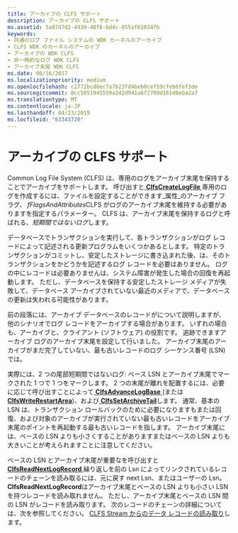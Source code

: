 ```yaml
---
title: アーカイブの CLFS サポート
description: アーカイブの CLFS サポート
ms.assetid: 5a07d7d2-4939-48f8-bd4c-855af61034fb
keywords:
- 共通のログ ファイル システムの WDK カーネルのアーカイブ
- CLFS WDK のカーネルのアーカイブ
- アーカイブの WDK CLFS
- 非一時的なログ WDK CLFS
- アーカイブ末尾 WDK CLFS
ms.date: 06/16/2017
ms.localizationpriority: medium
ms.openlocfilehash: c2772bcd6ec7a7b23fd4beb0cef59cfeb6fef3de
ms.sourcegitcommit: 0cc5051945559a242d941a6f2799d161d8eba2a7
ms.translationtype: MT
ms.contentlocale: ja-JP
ms.lasthandoff: 04/23/2019
ms.locfileid: "63343720"
---
```

# <a name="clfs-support-for-archiving"></a>アーカイブの CLFS サポート





Common Log File System (CLFS) は、専用のログをアーカイブ末尾を保持することでアーカイブをサポートします。 呼び出すと[ **ClfsCreateLogFile** ](https://msdn.microsoft.com/library/windows/hardware/ff540792)専用のログを作成するには、ファイルを設定することができます\_属性\_のアーカイブ フラグ、 *fFlagsAndAttributes*CLFS がログのアーカイブ末尾を維持する必要がありますを指定するパラメーター。 CLFS は、アーカイブ末尾を保持するログと呼ばれる、*短期間ではないログ*します。

データベースでトランザクションを実行して、各トランザクションがログ レコードによって記述される更新プログラムをいくつかあるとします。 特定のトランザクションがコミットし、安定したストレージに書き込まれた後、は、そのトランザクションをかどうかを記述するログ レコードを必要はありません。 ログの中にレコードは必要ありませんは、システム障害が発生した場合の回復を再起動します。 ただし、データベースを保持する安定したストレージ メディアが失敗して、データベース アーカイブされていない最近のメディアで、データベースの更新は失われる可能性があります。

前の段落には、アーカイブ データベースのレコードがについて説明しますが、他のシナリオでログ レコードをアーカイブする場合があります。 いずれの場合も、アーカイブと、クライアント (ソフトウェア) の役割です。 追跡できますアーカイブ ログのアーカイブ末尾を設定して行いました。 アーカイブ末尾のアーカイブがまだ完了していない、最も古いレコードのログ シーケンス番号 (LSN) では。

実際には、2 つの尾部短期間ではないログ: ベース LSN とアーカイブ末尾でマークされた 1 つで 1 つをマークします。 2 つの末尾が離れを配置するには、必要に応じて呼び出すことによって[ **ClfsAdvanceLogBase** ](https://msdn.microsoft.com/library/windows/hardware/ff540773) (または[ **ClfsWriteRestartArea**](https://msdn.microsoft.com/library/windows/hardware/ff541770))、および[ **ClfsSetArchiveTail**](https://msdn.microsoft.com/library/windows/hardware/ff541744)します。 通常、基本の LSN は、トランザクション ロールバックのために必要になりますもまたは回復、および対象のアーカイブが実行されていない最も古いレコードをアーカイブ末尾のポイントを再起動する最も古いレコードを指します。 アーカイブ末尾には、ベースの LSN よりも小さくすることがありますまたはベースの LSN よりも大きいことが考えられますことに注意してください。

ベースの LSN とアーカイブ末尾が重要なを呼び出すと[ **ClfsReadNextLogRecord** ](https://msdn.microsoft.com/library/windows/hardware/ff541690)繰り返しを前の Lsn によってリンクされているレコードのチェーンを読み取るには、元に戻す next Lsn、またはユーザーの Lsn。 **ClfsReadNextLogRecord**はアーカイブ末尾とベースの LSN よりも小さい LSN を持つレコードを読み取れません。 ただし、アーカイブ末尾とベースの LSN 間の LSN がレコードを読み取ります。 次のレコードのチェーンの詳細については、次を参照してください。 [CLFS Stream からのデータ レコードの読み取り](reading-data-records-from-a-clfs-stream.md)します。

 

 




